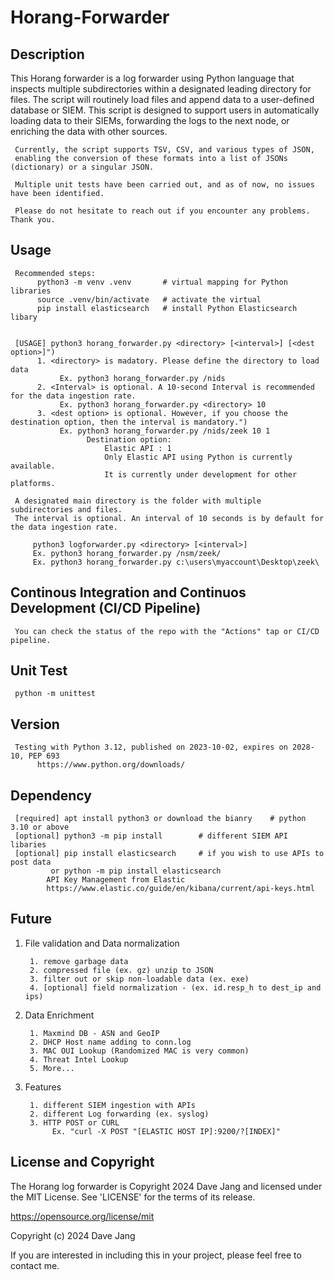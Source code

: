 # Horang-Forwarder


## Description

This Horang forwarder is a log forwarder using Python language that inspects multiple subdirectories within a designated leading directory for files. The script will routinely load files and append data to a user-defined database or SIEM. This script is designed to support users in automatically loading data to their SIEMs, forwarding the logs to the next node, or enriching the data with other sources.


     Currently, the script supports TSV, CSV, and various types of JSON, 
     enabling the conversion of these formats into a list of JSONs (dictionary) or a singular JSON.
     
     Multiple unit tests have been carried out, and as of now, no issues have been identified. 
     
     Please do not hesitate to reach out if you encounter any problems. Thank you.

     
## Usage

     Recommended steps:
          python3 -m venv .venv       # virtual mapping for Python libraries
          source .venv/bin/activate   # activate the virtual
          pip install elasticsearch   # install Python Elasticsearch libary


     [USAGE] python3 horang_forwarder.py <directory> [<interval>] [<dest option>]")
          1. <directory> is madatory. Please define the directory to load data 
               Ex. python3 horang_forwarder.py /nids
          2. <Interval> is optional. A 10-second Interval is recommended for the data ingestion rate. 
               Ex. python3 horang_forwarder.py <directory> 10
          3. <dest option> is optional. However, if you choose the destination option, then the interval is mandatory.")
               Ex. python3 horang_forwarder.py /nids/zeek 10 1
                     Destination option:
                         Elastic API : 1
                         Only Elastic API using Python is currently available.
                         It is currently under development for other platforms.
               
     A designated main directory is the folder with multiple subdirectories and files.
     The interval is optional. An interval of 10 seconds is by default for the data ingestion rate.

         python3 logforwarder.py <directory> [<interval>]
         Ex. python3 horang_forwarder.py /nsm/zeek/
         Ex. python3 horang_forwarder.py c:\users\myaccount\Desktop\zeek\


## Continous Integration and Continuos Development (CI/CD Pipeline)  

     You can check the status of the repo with the "Actions" tap or CI/CD pipeline.


## Unit Test

     python -m unittest


## Version

     Testing with Python 3.12, published on 2023-10-02, expires on 2028-10, PEP 693
          https://www.python.org/downloads/


## Dependency

     [required] apt install python3 or download the bianry    # python 3.10 or above
     [optional] python3 -m pip install        # different SIEM API libaries
     [optional] pip install elasticsearch     # if you wish to use APIs to post data
             or python -m pip install elasticsearch
            API Key Management from Elastic
            https://www.elastic.co/guide/en/kibana/current/api-keys.html


## Future

1. File validation and Data normalization

        1. remove garbage data
        2. compressed file (ex. gz) unzip to JSON
        3. filter out or skip non-loadable data (ex. exe)
        4. [optional] field normalization - (ex. id.resp_h to dest_ip and ips)

2. Data Enrichment

        1. Maxmind DB - ASN and GeoIP
        2. DHCP Host name adding to conn.log
        3. MAC OUI Lookup (Randomized MAC is very common)
        4. Threat Intel Lookup
        5. More...

3. Features

        1. different SIEM ingestion with APIs
        2. different Log forwarding (ex. syslog)
        3. HTTP POST or CURL
             Ex. "curl -X POST "[ELASTIC HOST IP]:9200/?[INDEX]" 
        

## License and Copyright

The Horang log forwarder is Copyright 2024 Dave Jang and licensed under the MIT License. See 'LICENSE' for the terms of its release. 

https://opensource.org/license/mit

Copyright (c) 2024 Dave Jang

If you are interested in including this in your project, please feel free to contact me.

